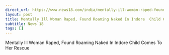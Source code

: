 ```yaml
---
direct_url: https://www.news18.com/india/mentally-ill-woman-raped-found-roaming-naked-in-indore-child-comes-to-her-rescue-9097315.html
layout: post
title: Mentally Ill Woman Raped, Found Roaming Naked In Indore  Child Comes To Her Rescue
subtitle: News 18
tags: []
---
```


Mentally Ill Woman Raped, Found Roaming Naked In Indore  Child Comes To Her Rescue
